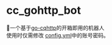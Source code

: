 # cc_gohttp_bot
🤖一个基于<a href="https://github.com/Mrs4s/go-cqhttp/releases">go-cqhttp</a>的开箱即用的机器人
</br>
使用时仅需修改 <a href="https://github.com/BlingCc233/cc_gohttp_bot/blob/main/config.yml">config.yml</a>中的账号密码。

